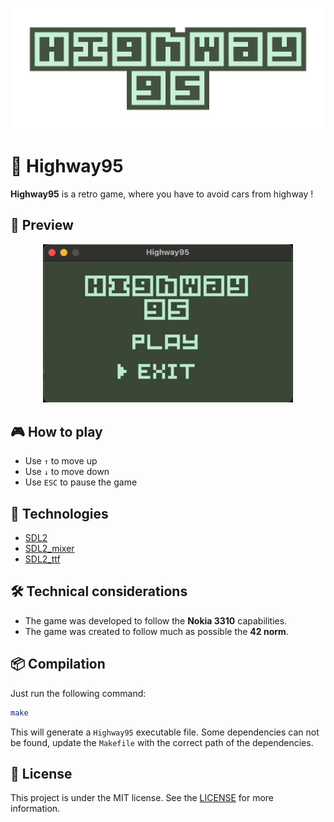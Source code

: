 <p align="center">
  <img src=".github/highway95.png" alt="Highway95" width="540em">
</p>

# 🚗 Highway95  

**Highway95** is a retro game, where you have to avoid cars from highway !

## 🎨 Preview

<p align="center">
  <img src=".github/preview.gif" alt="Highway95" width="400px">
</p>

## 🎮 How to play

- Use `↑` to move up
- Use `↓` to move down
- Use `ESC` to pause the game

## 🚀 Technologies

- [SDL2](https://www.libsdl.org/)
- [SDL2_mixer](https://www.libsdl.org/projects/SDL_mixer/)
- [SDL2_ttf](https://www.libsdl.org/projects/SDL_ttf/)

## 🛠️  Technical considerations

- The game was developed to follow the **Nokia 3310** capabilities.
- The game was created to follow much as possible the **42 norm**.

## 📦 Compilation

Just run the following command:
```bash
make
```

This will generate a `Highway95` executable file.
Some dependencies can not be found, update the `Makefile` with the correct path of the dependencies.

## 📝 License

This project is under the MIT license. See the [LICENSE](LICENSE) for more information.
